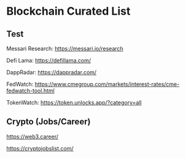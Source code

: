 # Blockchain Curated List

## Test

Messari Research: https://messari.io/research

Defi Lama: https://defillama.com/

DappRadar: https://dappradar.com/

FedWatch: https://www.cmegroup.com/markets/interest-rates/cme-fedwatch-tool.html

TokenWatch: https://token.unlocks.app/?category=all

## Crypto (Jobs/Career)

https://web3.career/

https://cryptojobslist.com/
